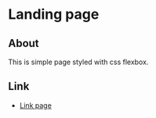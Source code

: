 # Landing page

## About
This is simple page styled with css flexbox.


## Link
- [Link page](https://macj13.github.io/landing-page/)
